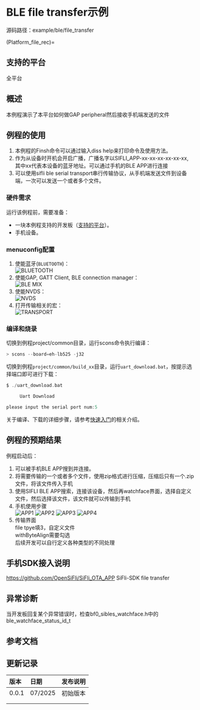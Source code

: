 # BLE file transfer示例

源码路径：example/ble/file_transfer

(Platform_file_rec)=
## 支持的平台
<!-- 支持哪些板子和芯片平台 -->
全平台

## 概述
<!-- 例程简介 -->
本例程演示了本平台如何做GAP peripheral然后接收手机端发送的文件

## 例程的使用
<!-- 说明如何使用例程，比如连接哪些硬件管脚观察波形，编译和烧写可以引用相关文档。
对于rt_device的例程，还需要把本例程用到的配置开关列出来，比如PWM例程用到了PWM1，需要在onchip菜单里使能PWM1 -->
1. 本例程的Finsh命令可以通过输入diss help来打印命令及使用方法。
2. 作为从设备时开机会开启广播，广播名字以SIFLI_APP-xx-xx-xx-xx-xx-xx, 其中xx代表本设备的蓝牙地址。可以通过手机的BLE APP进行连接
3. 可以使用sifli ble serial transport串行传输协议，从手机端发送文件到设备端，一次可以发送一个或者多个文件。


### 硬件需求
运行该例程前，需要准备：
+ 一块本例程支持的开发板（[支持的平台](#Platform_file_rec)）。
+ 手机设备。

### menuconfig配置
1. 使能蓝牙(`BLUETOOTH`)：\
![BLUETOOTH](./assets/bluetooth.png)
2. 使能GAP, GATT Client, BLE connection manager：\
![BLE MIX](./assets/gap_gatt_ble_cm.png)
3. 使能NVDS：\
![NVDS](./assets/bt_nvds.png)
4. 打开传输相关的宏：\
![TRANSPORT](./assets/transport.png)

### 编译和烧录
切换到例程project/common目录，运行scons命令执行编译：
```c
> scons --board=eh-lb525 -j32
```
切换到例程`project/common/build_xx`目录，运行`uart_download.bat`，按提示选择端口即可进行下载：
```c
$ ./uart_download.bat

     Uart Download

please input the serial port num:5
```
关于编译、下载的详细步骤，请参考[快速入门](/quickstart/get-started.md)的相关介绍。

## 例程的预期结果
<!-- 说明例程运行结果，比如哪几个灯会亮，会打印哪些log，以便用户判断例程是否正常运行，运行结果可以结合代码分步骤说明 -->
例程启动后：
1. 可以被手机BLE APP搜到并连接。
2. 将需要传输的一个或者多个文件，使用zip格式进行压缩，压缩后只有一个.zip文件，将该文件传入手机
3. 使用SIFLI BLE APP搜索，连接该设备，然后再watchface界面，选择自定义文件，然后选择该文件，该文件就可以传输到手机
4. 手机使用步骤 \
![APP1](./assets/app1.jpg)
![APP2](./assets/app2.jpg)
![APP3](./assets/app3.jpg)
![APP4](./assets/app4.jpg)
5. 传输界面 \
file tpye填3，自定义文件 \
withByteAlign需要勾选 \
后续开发可以自行定义各种类型的不同处理


## 手机SDK接入说明
https://github.com/OpenSiFli/SiFli_OTA_APP
SiFli-SDK file transfer

## 异常诊断
当开发板回复某个异常错误时，检查bf0_sibles_watchface.h中的ble_watchface_status_id_t

## 参考文档
<!-- 对于rt_device的示例，rt-thread官网文档提供的较详细说明，可以在这里添加网页链接，例如，参考RT-Thread的[RTC文档](https://www.rt-thread.org/document/site/#/rt-thread-version/rt-thread-standard/programming-manual/device/rtc/rtc) -->

## 更新记录
|版本 |日期   |发布说明 |
|:---|:---|:---|
|0.0.1 |07/2025 |初始版本 |
| | | |
| | | |
